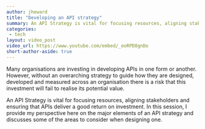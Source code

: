 ```yaml
---
author: jheward
title: "Developing an API strategy"
summary: An API Strategy is vital for focusing resources, aligning stakeholders and ensuring that APIs deliver a good return on investment. In this session, I provide my perspective here on the major elements of an API strategy and discusses some of the areas to consider when designing one.
categories:
 - tech
layout: video_post
video_url: https://www.youtube.com/embed/_eoRPD8gnDo
short-author-aside: true
---
```


Many organisations are investing in developing APIs in one form or another. However, without an overarching strategy to guide how they are designed, developed and measured across an organisation there is a risk that this investment will fail to realise its potential value.

An API Strategy is vital for focusing resources, aligning stakeholders and ensuring that APIs deliver a good return on investment. In this session, I provide my perspective here on the major elements of an API strategy and discusses some of the areas to consider when designing one.
